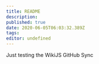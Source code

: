 ```yaml
---
title: README
description: 
published: true
date: 2020-06-05T06:03:32.389Z
tags: 
editor: undefined
---
```


Just testing the WikiJS GitHub Sync
